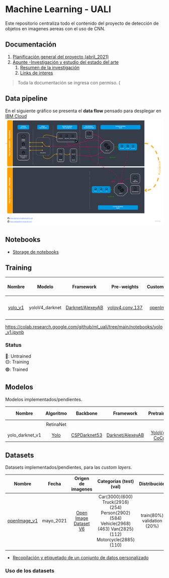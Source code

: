 # Machine Learning - UALI

Este repositorio centraliza todo el contenido del proyecto de detección de objetos en imagenes aereas con el uso de CNN.

## Documentación

1. [Planificación general del proyecto (abril_2021)](https://drive.google.com/file/d/1bMuCR1LKOgmpmQsZwPuTdjEPNApDvzgN/view?usp=sharing)
2. [Apunte -Investigación y estudio del estado del arte](https://docs.google.com/document/d/1mygFBACNOq0p7MN__wcEl8sxGZEG187TV8vuhzMOjeU/edit?usp=sharing)
    1. [Resumen de la investigación](https://docs.google.com/spreadsheets/d/1atzYZL8IrZ4RDQQDC8rHAR0ydo9VwBXqHv8p4fDXsVo/edit?usp=sharing)
    2. [Links de interes](https://docs.google.com/document/d/1T_ZZ26vpcQTAqynuSMu--mj9A2ZRGAsa9byyAC6NLPk/edit?usp=sharing)
    
> Toda la documentación se ingresa con permiso.
(
## Data pipeline

En el siguiente gráfico se presenta el **data flow** pensado para desplegar en [IBM Cloud](https://dataplatform.cloud.ibm.com)
![](img/dataPipeline.jpg)

## Notebooks

* [Storage de notebooks](https://drive.google.com/drive/folders/15F2JkUutHZ6INLlFT_il6N-bGxbxq3TJ?usp=sharing)

## Training

| Nombre | Modelo | Framework | Pre-weights | Custom_Dataset | obj.data obj.name cfg | best weights | Notebook | MaP | Status | Fecha |
|:--:|:--:|:--:|:--:|:--:|:--:|:--:|:--:|:--:|:--:|:--:|
| [yolo_v1][1] | yoloV4_darknet | [Darknet/AlexeyAB][2] | [yolov4.conv.137][3] | [openImage_v1][4] | [obj.data](training/yolo_v1/obj.data) [obj.name](training/yolo_v1/obj.names) [yolov4-obj.cfg](training/yolo_v1/yolov4-obj.cfg)| [yolov4-obj_best.weights](https://drive.google.com/file/d/1-5eprW8D2Si3gZOqaN4QadHOFhvu6OWT/view?usp=sharing) | [![Open In Colab](https://colab.research.google.com/assets/colab-badge.svg)][5] | | 🟡 | jun_2021 |

https://colab.research.google.com/github/ml_uali/tree/main/notebooks/yolo_v1.ipynb
### Status
🔴: Untrained <br>
🟡: Training <br>
🟢: Trained <br>

<!-- links -->
[1]: https://drive.google.com/drive/folders/1K6glWO0ZXqZ0hVTCdxM3BoYG1wQyXV8A?usp=sharing
[2]: https://github.com/AlexeyAB/darknet
[3]: https://github.com/AlexeyAB/darknet/releases/download/darknet_yolo_v3_optimal/yolov4.conv.137
[4]: https://drive.google.com/drive/folders/1RPxQnrn9OMLv4ejEo9PX2VDYn4ynoDks?usp=sharing
[5]: https://colab.research.google.com/drive/19cKCrw1YSU1J2wrA9pqpJsMsuqMK8PpQ?usp=sharing

## Modelos

Modelos implementados/pendientes.

| Nombre | Algoritmo | Backbone |  Framework | Pretrained | Custom_Dataset | cfg | weights | Entornos-trial | Métrica | Status |
|:--:|:--:|:--:|:--:|:--:|:--:|:--:|:--:|:--:|:--:|:--:|
|  | RetinaNet |            |            |         | [Colab][1] |        | 🟡 |
| yolo_darknet_v1| [Yolo][6] | [CSPDarknet53][5] | [Darknet/AlexeyAB][4] | [YoloV4-CoCo][3] |         |[Colab][2]      |         | 🟡 |

<!-- links -->
[1]: https://colab.research.google.com/drive/1q6YnzfGZtZ1R1HllvmO-wntPgGe_1h5r?usp=sharing
[2]: https://colab.research.google.com/drive/1mixbM9j1M7hGIWpmeEikW0_-dmV_o3R0?usp=sharing
[3]: https://github.com/AlexeyAB/darknet/releases/download/darknet_yolo_v3_optimal/yolov4.weights
[4]: https://github.com/AlexeyAB/darknet
[5]: https://paperswithcode.com/method/cspdarknet53
[6]: https://www.cv-foundation.org/openaccess/content_cvpr_2016/papers/Redmon_You_Only_Look_CVPR_2016_paper.pdf


## Datasets

Datasets implementados/pendientes, para las *custom layers*.

|  Nombre | Fecha | Origen de imagenes | Categorias (test)(val) | Distribución | Formato | +Info |
|:-------:|:-------:|:-------:|:-------:|:-------:|:-------:|:-------:|
| [openImage_v1][1] | mayo_2021  | [Open Image Dataset V6][2]  | Car(3000)(600) Truck(2916)(254) Person(2902)(584) Vehicle(2968)(463) Van(2825)(112) Motorcycle(2885)(110)  |  train(80%) validation (20%)  | YoloV4-Darknet  |   |   
|   |   |   |   |   |   |   |   


* [Recopilación y etiquetado de un conjunto de datos personalizado](docs/custom_datasets.md)

<!-- links -->
[1]: https://drive.google.com/drive/folders/1RPxQnrn9OMLv4ejEo9PX2VDYn4ynoDks?usp=sharing
[2]: https://storage.googleapis.com/openimages/web/index.html

### Uso de los datasets

##